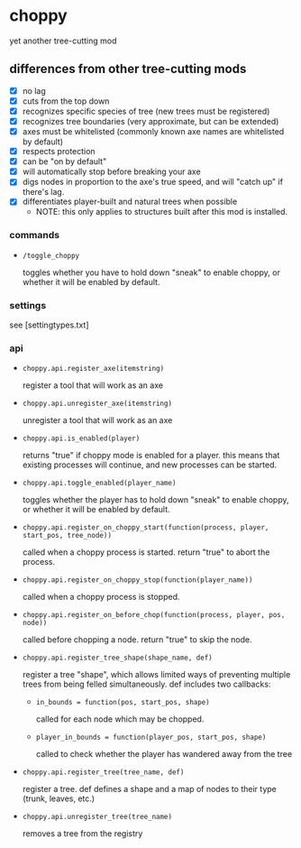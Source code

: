 # choppy

yet another tree-cutting mod

## differences from other tree-cutting mods

* [x] no lag
* [x] cuts from the top down
* [x] recognizes specific species of tree (new trees must be registered)
* [x] recognizes tree boundaries (very approximate, but can be extended)
* [x] axes must be whitelisted (commonly known axe names are whitelisted by default)
* [x] respects protection
* [x] can be "on by default"
* [x] will automatically stop before breaking your axe
* [x] digs nodes in proportion to the axe's true speed, and will "catch up" if there's lag.
* [x] differentiates player-built and natural trees when possible
  * NOTE: this only applies to structures built after this mod is installed.

### commands

* `/toggle_choppy`

  toggles whether you have to hold down "sneak" to enable choppy, or whether it will be enabled by default.

### settings

see [settingtypes.txt]

### api

* `choppy.api.register_axe(itemstring)`

  register a tool that will work as an axe

* `choppy.api.unregister_axe(itemstring)`

  unregister a tool that will work as an axe

* `choppy.api.is_enabled(player)`

  returns "true" if choppy mode is enabled for a player. this means that existing processes will continue,
  and new processes can be started.

* `choppy.api.toggle_enabled(player_name)`

  toggles whether the player has to hold down "sneak" to enable choppy, or whether it will be enabled by default.

* `choppy.api.register_on_choppy_start(function(process, player, start_pos, tree_node))`

  called when a choppy process is started. return "true" to abort the process.

* `choppy.api.register_on_choppy_stop(function(player_name))`

  called when a choppy process is stopped.

* `choppy.api.register_on_before_chop(function(process, player, pos, node))`

  called before chopping a node. return "true" to skip the node.

* `choppy.api.register_tree_shape(shape_name, def)`

  register a tree "shape", which allows limited ways of preventing multiple trees from being felled simultaneously.
  def includes two callbacks:

  * `in_bounds = function(pos, start_pos, shape)`

    called for each node which may be chopped.

  * `player_in_bounds = function(player_pos, start_pos, shape)`

    called to check whether the player has wandered away from the tree

* `choppy.api.register_tree(tree_name, def)`

  register a tree. def defines a shape and a map of nodes to their type (trunk, leaves, etc.)

* `choppy.api.unregister_tree(tree_name)`

  removes a tree from the registry
